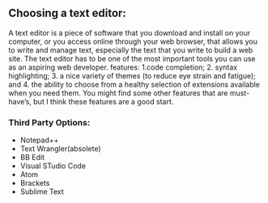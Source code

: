 ## Choosing a text editor: 
A text editor is a piece of software that you download and install on
your computer, or you access online through your web browser, that
allows you to write and manage text, especially the text that you write
to build a web site. The text editor has to be one of the most
important tools you can use as an aspiring web developer.
features:
1.code completion; 
2. syntax
highlighting; 
3. a nice variety of themes (to reduce eye strain and
fatigue); and 
4. the ability to choose from a healthy selection of
extensions available when you need them. You might find some other
features that are must-have’s, but I think these features are a good
start.
### Third Party Options:
 - Notepad++
- Text Wrangler(absolete)
- BB Edit
- Visual STudio Code
- Atom 
- Brackets 
- Sublime Text

